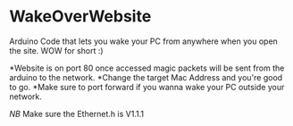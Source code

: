 # WakeOverWebsite
Arduino Code that lets you wake your PC from anywhere when you open the site.  WOW for short :) 

*Website is on port 80 once accessed magic packets will be sent from the arduino to the network.
*Change the target Mac Address and you're good to go.
*Make sure  to port forward if you wanna wake your PC outside your network.

*NB* Make sure the Ethernet.h is V1.1.1


